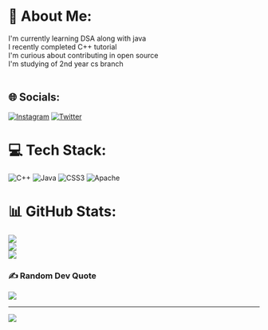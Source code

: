 # 💫 About Me:
I'm currently learning DSA along with java<br>I recently completed C++ tutorial<br>I'm  curious about contributing in open source<br>I'm studying of 2nd year cs branch<br><br>


## 🌐 Socials:
[![Instagram](https://img.shields.io/badge/Instagram-%23E4405F.svg?logo=Instagram&logoColor=white)](https://instagram.com/maruti_official) [![Twitter](https://img.shields.io/badge/Twitter-%231DA1F2.svg?logo=Twitter&logoColor=white)](https://twitter.com/@_Sobhii) 

# 💻 Tech Stack:
![C++](https://img.shields.io/badge/c++-%2300599C.svg?style=for-the-badge&logo=c%2B%2B&logoColor=white) ![Java](https://img.shields.io/badge/java-%23ED8B00.svg?style=for-the-badge&logo=java&logoColor=white) ![CSS3](https://img.shields.io/badge/css3-%231572B6.svg?style=for-the-badge&logo=css3&logoColor=white) ![Apache](https://img.shields.io/badge/apache-%23D42029.svg?style=for-the-badge&logo=apache&logoColor=white)
# 📊 GitHub Stats:
![](https://github-readme-stats.vercel.app/api?username=S-shubhh&theme=dark&hide_border=false&include_all_commits=false&count_private=false)<br/>
![](https://github-readme-streak-stats.herokuapp.com/?user=S-shubhh&theme=dark&hide_border=false)<br/>
![](https://github-readme-stats.vercel.app/api/top-langs/?username=S-shubhh&theme=dark&hide_border=false&include_all_commits=false&count_private=false&layout=compact)

### ✍️ Random Dev Quote
![](https://quotes-github-readme.vercel.app/api?type=horizontal&theme=radical)

---
[![](https://visitcount.itsvg.in/api?id=S-shubhh&icon=0&color=0)](https://visitcount.itsvg.in)
